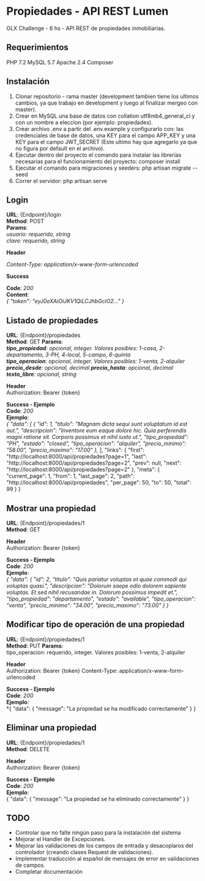 # Propiedades - API REST Lumen  
OLX Challenge - 6 hs - API REST de propiedades inmobiliarias.

## **Requerimientos**
PHP 7.2
MySQL 5.7
Apache 2.4
Composer

## **Instalación**

 1. Clonar repositorio - rama master (development tambien tiene los ultimos cambios, ya que trabajo en development y luego al finalizar mergeo con master). 
 2. Crear en MySQL una base de datos con collation utf8mb4_general_ci y con un nombre a eleccion (por ejemplo: propiedades).
 3. Crear archivo .env a partir del .env.example y configurarlo con: las credenciales de base de datos, una KEY para el campo APP_KEY y una KEY para el campo JWT_SECRET (Este ultimo hay que agregarlo ya que no figura por default en el archivo).
 4. Ejecutar dentro del proyecto el comando para instalar las librerías necesarias para el funcionamiento del proyecto: composer install
 5. Ejecutar el comando para migraciones y seeders: php artisan migrate --seed
 6. Correr el servidor: php artisan serve

## **Login**
  
**URL**: {Endpoint}/login  
**Method**: POST  
**Params**:  
*usuario: requerido, string  
clave: requerido, string*  
  
**Header**  
  
_Content-Type: application/x-www-form-urlencoded_  
  
**Success**  
  
**Code**: _200_  
**Content**:  
*{
"token": "eyJ0eXAiOiJKV1QiLCJhbGciO2..."
}*

## **Listado de propiedades**
  
**URL**: {Endpoint}/propiedades  
**Method**: GET
**Params**:  
***tipo_propiedad**: opcional, integer. Valores posibles: 1-casa, 2-departamento, 3-PH, 4-local, 5-campo, 6-quinta   
**tipo_operacion**: opcional, integer. Valores posibles: 1-venta, 2-alquiler
**precio_desde**: opcional, decimal
**precio_hasta**: opcional, decimal
**texto_libre**: opcional, string*
  
**Header**    
Authorization: Bearer {token}
  
**Success - Ejemplo**  
**Code**: _200_  
**Ejemplo**:  
    *{
	    "data": [
	    {
	    "id": 1,
	    "titulo": "Magnam dicta sequi sunt voluptatum id est aut.",
	    "descripcion": "Inventore eum eaque dolore hic. Quia perferendis magni ratione sit. Corporis possimus et nihil iusto ut.",
	    "tipo_propiedad": "PH",
	    "estado": "closed",
	    "tipo_operacion": "alquiler",
	    "precio_minimo": "58.00",
	    "precio_maximo": "17.00"
	    },*
	    ],
	"links": {
	"first": "http://localhost:8000/api/propiedades?page=1",
	"last": "http://localhost:8000/api/propiedades?page=2",
	"prev": null,
	"next": "http://localhost:8000/api/propiedades?page=2"
	},
	"meta": {
	"current_page": 1,
	"from": 1,
	"last_page": 2,
	"path": "http://localhost:8000/api/propiedades",
	"per_page": 50,
	"to": 50,
	"total": 99
	}
}

## Mostrar una propiedad
**URL**: {Endpoint}/propiedades/1  
**Method**: GET
  
**Header**    
Authorization: Bearer {token}
  
**Success - Ejemplo**  
**Code**: _200_  
**Ejemplo**:  
*{
"data": {
"id": 2,
"titulo": "Quis pariatur voluptas et quae commodi qui voluptas quasi.",
"descripcion": "Dolorum saepe odio dolorem sapiente voluptas. Et sed nihil recusandae in. Dolorum possimus impedit et.",
"tipo_propiedad": "departamento",
"estado": "available",
"tipo_operacion": "venta",
"precio_minimo": "34.00",
"precio_maximo": "73.00"
}
}*

## Modificar tipo de operación de una propiedad
**URL**: {Endpoint}/propiedades/1  
**Method**: PUT
**Params**:  
tipo_operacion: requerido, integer. Valores posibles: 1-venta, 2-alquiler
 
**Header**    
Authorization: Bearer {token}
Content-Type: application/x-www-form-urlencoded
  
**Success - Ejemplo**  
**Code**: _200_  
**Ejemplo**:  
*{
"data": {
"message": "La propiedad se ha modificado correctamente"
}
}

## Eliminar una propiedad
**URL**: {Endpoint}/propiedades/1  
**Method**: DELETE

**Header**    
Authorization: Bearer {token}
  
**Success - Ejemplo**  
**Code**: _200_  
**Ejemplo**:  
{
"data": {
"message": "La propiedad se ha eliminado correctamente"
}
}

## TODO

- Controlar que no falte ningún paso para la instalación del sistema
 - Mejorar el Handler de Excepciones.
 - Mejorar las validaciones de los campos de entrada y desacoplaros del controlador (creando clases Request de validaciones).
 - Implementar traducción al español de mensajes de error en validaciones de campos.
 - Completar documentación
